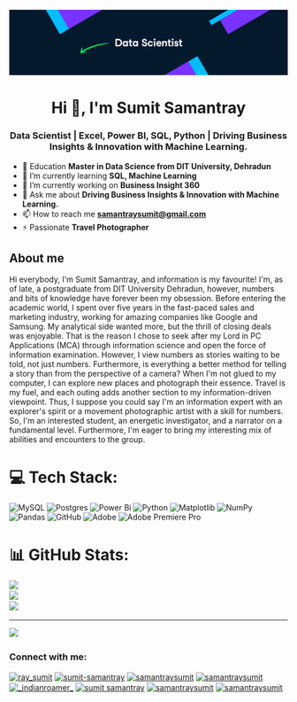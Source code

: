 ![logo](https://github.com/sumitsamantray/sumitsamantray/blob/main/Linkedin_Cover_-_Data_Scientist_py4mog.png)
<h1 align="center">Hi 👋, I'm Sumit Samantray</h1>
<h3 align="center">Data Scientist | Excel, Power BI, SQL, Python | Driving Business Insights & Innovation with Machine Learning.</h3>

- 👯 Education **Master in Data Science from DIT University, Dehradun**
- 🌱 I’m currently learning **SQL, Machine Learning**
- 🔭 I’m currently working on **Business Insight 360**
- 💬 Ask me about **Driving Business Insights & Innovation with Machine Learning.**
- 📫 How to reach me **samantraysumit@gmail.com**
- ⚡ Passionate **Travel Photographer**

<h2 align="left">About me</h1>
Hi everybody, I'm Sumit Samantray, and information is my favourite! I'm, as of late, a postgraduate from DIT University Dehradun, however, numbers and bits of knowledge have forever been my obsession. Before entering the academic world, I spent over five years in the fast-paced sales and marketing industry, working for amazing companies like Google and Samsung. My analytical side wanted more, but the thrill of closing deals was enjoyable. That is the reason I chose to seek after my Lord in PC Applications (MCA) through information science and open the force of information examination. However, I view numbers as stories waiting to be told, not just numbers. Furthermore, is everything a better method for telling a story than from the perspective of a camera? When I'm not glued to my computer, I can explore new places and photograph their essence. Travel is my fuel, and each outing adds another section to my information-driven viewpoint. Thus, I suppose you could say I'm an information expert with an explorer's spirit or a movement photographic artist with a skill for numbers. So, I'm an interested student, an energetic investigator, and a narrator on a fundamental level. Furthermore, I'm eager to bring my interesting mix of abilities and encounters to the group.


# 💻 Tech Stack:
![MySQL](https://img.shields.io/badge/mysql-4479A1.svg?style=for-the-badge&logo=mysql&logoColor=white) ![Postgres](https://img.shields.io/badge/postgres-%23316192.svg?style=for-the-badge&logo=postgresql&logoColor=white) ![Power Bi](https://img.shields.io/badge/power_bi-F2C811?style=for-the-badge&logo=powerbi&logoColor=black)
![Python](https://img.shields.io/badge/python-3670A0?style=for-the-badge&logo=python&logoColor=ffdd54) ![Matplotlib](https://img.shields.io/badge/Matplotlib-%23ffffff.svg?style=for-the-badge&logo=Matplotlib&logoColor=black) ![NumPy](https://img.shields.io/badge/numpy-%23013243.svg?style=for-the-badge&logo=numpy&logoColor=white) ![Pandas](https://img.shields.io/badge/pandas-%23150458.svg?style=for-the-badge&logo=pandas&logoColor=white) ![GitHub](https://img.shields.io/badge/github-%23121011.svg?style=for-the-badge&logo=github&logoColor=white) ![Adobe](https://img.shields.io/badge/adobe-%23FF0000.svg?style=for-the-badge&logo=adobe&logoColor=white) ![Adobe Premiere Pro](https://img.shields.io/badge/Adobe%20Premiere%20Pro-9999FF.svg?style=for-the-badge&logo=Adobe%20Premiere%20Pro&logoColor=white) 
# 📊 GitHub Stats:
![](https://github-readme-stats.vercel.app/api?username=sumitsamantray&theme=dark&hide_border=false&include_all_commits=false&count_private=false)<br/>
![](https://github-readme-streak-stats.herokuapp.com/?user=sumitsamantray&theme=dark&hide_border=false)<br/>
![](https://github-readme-stats.vercel.app/api/top-langs/?username=sumitsamantray&theme=dark&hide_border=false&include_all_commits=false&count_private=false&layout=compact)

---
[![](https://visitcount.itsvg.in/api?id=sumitsamantray&icon=0&color=0)](https://visitcount.itsvg.in)

<!-- Proudly created with GPRM ( https://gprm.itsvg.in ) -->
<h3 align="left">Connect with me:</h3>
<p align="left">
<a href="https://twitter.com/ray_sumit" target="blank"><img align="center" src="https://raw.githubusercontent.com/rahuldkjain/github-profile-readme-generator/master/src/images/icons/Social/twitter.svg" alt="ray_sumit" height="30" width="40" /></a>
<a href="https://linkedin.com/in/sumit-samantray" target="blank"><img align="center" src="https://raw.githubusercontent.com/rahuldkjain/github-profile-readme-generator/master/src/images/icons/Social/linked-in-alt.svg" alt="sumit-samantray" height="30" width="40" /></a>
<a href="https://kaggle.com/samantraysumit" target="blank"><img align="center" src="https://raw.githubusercontent.com/rahuldkjain/github-profile-readme-generator/master/src/images/icons/Social/kaggle.svg" alt="samantraysumit" height="30" width="40" /></a>
<a href="https://fb.com/samantraysumit" target="blank"><img align="center" src="https://raw.githubusercontent.com/rahuldkjain/github-profile-readme-generator/master/src/images/icons/Social/facebook.svg" alt="samantraysumit" height="30" width="40" /></a>
<a href="https://instagram.com/_indianroamer_" target="blank"><img align="center" src="https://raw.githubusercontent.com/rahuldkjain/github-profile-readme-generator/master/src/images/icons/Social/instagram.svg" alt="_indianroamer_" height="30" width="40" /></a>
<a href="https://www.youtube.com/c/sumit samantray" target="blank"><img align="center" src="https://raw.githubusercontent.com/rahuldkjain/github-profile-readme-generator/master/src/images/icons/Social/youtube.svg" alt="sumit samantray" height="30" width="40" /></a>
<a href="https://www.hackerrank.com/samantraysumit" target="blank"><img align="center" src="https://raw.githubusercontent.com/rahuldkjain/github-profile-readme-generator/master/src/images/icons/Social/hackerrank.svg" alt="samantraysumit" height="30" width="40" /></a>
<a href="https://www.leetcode.com/samantraysumit" target="blank"><img align="center" src="https://raw.githubusercontent.com/rahuldkjain/github-profile-readme-generator/master/src/images/icons/Social/leet-code.svg" alt="samantraysumit" height="30" width="40" /></a>
</p>






<!---
sumitsamantray/sumitsamantray is a ✨ special ✨ repository because its `README.md` (this file) appears on your GitHub profile.
You can click the Preview link to take a look at your changes.
--->
